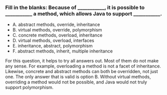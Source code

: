### Fill in the blanks: Because of ___________, it is possible to ___________ a method, which allows Java to support ___________.
* A. abstract methods, override, inheritance
* B. virtual methods, override, polymorphism
* C. concrete methods, overload, inheritance
* D. virtual methods, overload, interfaces
* E. inheritance, abstract, polymorphism
* F. abstract methods, inherit, multiple inheritance

For this question, it helps to try all answers out.
Most of them do not make any sense. For example,
overloading a method is not a facet of inheritance.
Likewise, concrete and abstract methods can both be overridden, not just one.
The only answer that is valid is option B.
Without virtual methods, overriding a method would not be possible,
and Java would not truly support polymorphism.